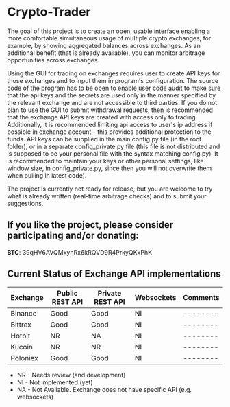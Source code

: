 # Crypto-Trader

The goal of this project is to create an open, usable interface enabling a more
comfortable simultaneous usage of multiple crypto exchanges, for example, by
showing aggregated balances across exchanges. As an additional benefit (that is
already available), you can monitor arbitrage opportunities across exchanges.

Using the GUI for trading on exchanges requires user to create API keys for
those exchanges and to input them in program's configuration. The source code of
the program has to be open to enable user code audit to make sure that the api
keys and the secrets are used only in the manner specified by the relevant
exchange and are not accessible to third parties. If you do not plan to use the
GUI to submit withdrawal requests, then is recommended that the exchange API
keys are created with access only to trading. Additionally, it is recommended
limiting api access to user's ip address if possible in exchange account - this
provides additional protection to the funds. API keys can be supplied in the
main config.py file (in the root folder), or in a separate config_private.py
file (this file is not distributed and is supposed to be your personal file with
the syntax matching config.py). It is recommended to maintain your keys or other
personal settings, like window size, in config_private.py, since then you will
not overwrite them when pulling in latest code).

The project is currently not ready for release, but you are welcome to try what
is already written (real-time arbitrage checks) and to submit your suggestions.

## If you like the project, please consider participating and/or donating:

**BTC**: 39qHV6AVQMxynRx6kRQVD9R4PrkyQKxPhK

## Current Status of Exchange API implementations

| Exchange | Public REST API | Private REST API | Websockets | Comments |
| -------- | --------------- | ---------------- | ---------- | -------- |
| Binance  | Good            | Good             | NI         | -------- |
| Bittrex  | Good            | Good             | NI         | -------- |
| Hotbit   | NR              | NA               | NI         | -------- |
| Kucoin   | NR              | NR               | NI         | -------- |
| Poloniex | Good            | Good             | NI         | -------- |

- NR - Needs review (and development)
- NI - Not implemented (yet)
- NA - Not Available. Exchange does not have specific API (e.g. websockets)
